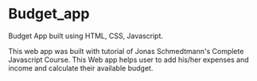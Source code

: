 # Budget_app
Budget App built using HTML, CSS, Javascript.

This web app was built with tutorial of Jonas Schmedtmann's Complete Javascript Course. This Web app helps user to add his/her expenses and income and calculate their available budget. 
